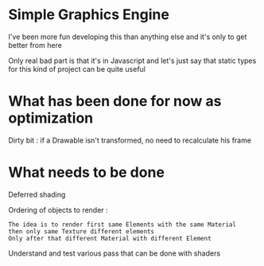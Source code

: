 # Simple Graphics Engine

I've been more fun developing this than anything else and it's only to get better from here

Only real bad part is that it's in Javascript and let's just say that static types for this kind of project can be quite useful

# What has been done for now as optimization

Dirty bit : if a Drawable isn't transformed, no need to recalculate his frame



# What needs to be done

Deferred shading

Ordering of objects to render : 
    
    The idea is to render first same Elements with the same Material
    then only same Texture different elements
    Only after that different Material with different Element
    
Understand and test various pass that can be done with shaders

